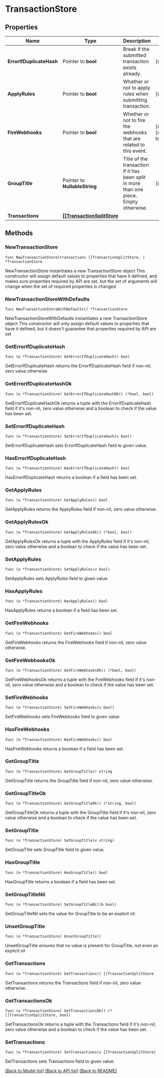 # TransactionStore

## Properties

Name | Type | Description | Notes
------------ | ------------- | ------------- | -------------
**ErrorIfDuplicateHash** | Pointer to **bool** | Break if the submitted transaction exists already. | [optional] 
**ApplyRules** | Pointer to **bool** | Whether or not to apply rules when submitting transaction. | [optional] 
**FireWebhooks** | Pointer to **bool** | Whether or not to fire the webhooks that are related to this event. | [optional] [default to true]
**GroupTitle** | Pointer to **NullableString** | Title of the transaction if it has been split in more than one piece. Empty otherwise. | [optional] 
**Transactions** | [**[]TransactionSplitStore**](TransactionSplitStore.md) |  | 

## Methods

### NewTransactionStore

`func NewTransactionStore(transactions []TransactionSplitStore, ) *TransactionStore`

NewTransactionStore instantiates a new TransactionStore object
This constructor will assign default values to properties that have it defined,
and makes sure properties required by API are set, but the set of arguments
will change when the set of required properties is changed

### NewTransactionStoreWithDefaults

`func NewTransactionStoreWithDefaults() *TransactionStore`

NewTransactionStoreWithDefaults instantiates a new TransactionStore object
This constructor will only assign default values to properties that have it defined,
but it doesn't guarantee that properties required by API are set

### GetErrorIfDuplicateHash

`func (o *TransactionStore) GetErrorIfDuplicateHash() bool`

GetErrorIfDuplicateHash returns the ErrorIfDuplicateHash field if non-nil, zero value otherwise.

### GetErrorIfDuplicateHashOk

`func (o *TransactionStore) GetErrorIfDuplicateHashOk() (*bool, bool)`

GetErrorIfDuplicateHashOk returns a tuple with the ErrorIfDuplicateHash field if it's non-nil, zero value otherwise
and a boolean to check if the value has been set.

### SetErrorIfDuplicateHash

`func (o *TransactionStore) SetErrorIfDuplicateHash(v bool)`

SetErrorIfDuplicateHash sets ErrorIfDuplicateHash field to given value.

### HasErrorIfDuplicateHash

`func (o *TransactionStore) HasErrorIfDuplicateHash() bool`

HasErrorIfDuplicateHash returns a boolean if a field has been set.

### GetApplyRules

`func (o *TransactionStore) GetApplyRules() bool`

GetApplyRules returns the ApplyRules field if non-nil, zero value otherwise.

### GetApplyRulesOk

`func (o *TransactionStore) GetApplyRulesOk() (*bool, bool)`

GetApplyRulesOk returns a tuple with the ApplyRules field if it's non-nil, zero value otherwise
and a boolean to check if the value has been set.

### SetApplyRules

`func (o *TransactionStore) SetApplyRules(v bool)`

SetApplyRules sets ApplyRules field to given value.

### HasApplyRules

`func (o *TransactionStore) HasApplyRules() bool`

HasApplyRules returns a boolean if a field has been set.

### GetFireWebhooks

`func (o *TransactionStore) GetFireWebhooks() bool`

GetFireWebhooks returns the FireWebhooks field if non-nil, zero value otherwise.

### GetFireWebhooksOk

`func (o *TransactionStore) GetFireWebhooksOk() (*bool, bool)`

GetFireWebhooksOk returns a tuple with the FireWebhooks field if it's non-nil, zero value otherwise
and a boolean to check if the value has been set.

### SetFireWebhooks

`func (o *TransactionStore) SetFireWebhooks(v bool)`

SetFireWebhooks sets FireWebhooks field to given value.

### HasFireWebhooks

`func (o *TransactionStore) HasFireWebhooks() bool`

HasFireWebhooks returns a boolean if a field has been set.

### GetGroupTitle

`func (o *TransactionStore) GetGroupTitle() string`

GetGroupTitle returns the GroupTitle field if non-nil, zero value otherwise.

### GetGroupTitleOk

`func (o *TransactionStore) GetGroupTitleOk() (*string, bool)`

GetGroupTitleOk returns a tuple with the GroupTitle field if it's non-nil, zero value otherwise
and a boolean to check if the value has been set.

### SetGroupTitle

`func (o *TransactionStore) SetGroupTitle(v string)`

SetGroupTitle sets GroupTitle field to given value.

### HasGroupTitle

`func (o *TransactionStore) HasGroupTitle() bool`

HasGroupTitle returns a boolean if a field has been set.

### SetGroupTitleNil

`func (o *TransactionStore) SetGroupTitleNil(b bool)`

 SetGroupTitleNil sets the value for GroupTitle to be an explicit nil

### UnsetGroupTitle
`func (o *TransactionStore) UnsetGroupTitle()`

UnsetGroupTitle ensures that no value is present for GroupTitle, not even an explicit nil
### GetTransactions

`func (o *TransactionStore) GetTransactions() []TransactionSplitStore`

GetTransactions returns the Transactions field if non-nil, zero value otherwise.

### GetTransactionsOk

`func (o *TransactionStore) GetTransactionsOk() (*[]TransactionSplitStore, bool)`

GetTransactionsOk returns a tuple with the Transactions field if it's non-nil, zero value otherwise
and a boolean to check if the value has been set.

### SetTransactions

`func (o *TransactionStore) SetTransactions(v []TransactionSplitStore)`

SetTransactions sets Transactions field to given value.



[[Back to Model list]](../README.md#documentation-for-models) [[Back to API list]](../README.md#documentation-for-api-endpoints) [[Back to README]](../README.md)


